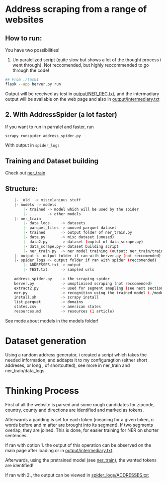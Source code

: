 # Address scraping from a range of websites
## How to run:

You have two possibilities!
1.  Un paralelized script (quite slow but shows a lot of the thought process i went through). Not reccomended, but highly reccommended to go through the code!
```bash
## From ./Task1
flask --app berver.py run
```

Output will be received as test in [output/NER_REC.txt](output/NER_REC.txt), and the intermadiary output will be available on the web page and also in [output/intermediary.txt](output/intermediary.txt)


## 2.  With AddressSpider (a lot faster)

If you want to run in parralel and faster, run 
```bash
scrapy runspider address_spider.py
```
With output in `spider_logs`

## Training and Dataset building
Check out [ner_train](ner_train)

## Structure:

```bash
    |- _old  -> miscelanious stuff
    |- models -> models
        |- trained -> model which will be used by the spider
        |- ...     -> other models
    |- ner_train
        |- data_logs     -> datasets
        |- parquet_files -> unused parquet dataset
        |- trained       -> output folder of ner_train.py
        |- data.py       -> misc dataset (unused)
        |- data2.py      -> dataset (ouptut of data_scrape.py)
        |- data_scrape.py-> dataset building script
        |- ner_train.py  -> ner model training (output: ner_train/trained)
    |- output <- output folder if ran with berver.py (not reccomended)
    |- spider_logs <- output folder if ran with spider (reccomended)
        |- ADDRESSES.txt -> output
        |- TEST.txt      -> sampled urls
    
    address_spider.py    -> the scraping spider
    berver.py            -> unoptimised scraping (not reccomended)
    extract2.py          -> used for segment smapling (see next section)
    ner.py               -> recognition using the trained model (./models/trained)
    install.sh           -> scrapy install
    list.parquet         -> domains
    states.csv           -> american states
    resources.md         -> resources (1 article)

```

See mode about models in the models folder!

# Dataset generation

Using a random address generator, i created a script which takes the needed information, and addapts it to my configuragtion (either short addreses, or long , of shortcutted),
see more in ner_train and ner_train/data_logs


# Thinking Process

First of all the website is parsed and some rough candidates for zipcode, country, county and directions are identified and marked as tokens.

Afterwards a padding is set for each token (meaning for a given token, n words before and m after are brought into its segment). If two segments overlap, they are joined. This is done, for easier training for NER on shorter sentences.

If ran with option 1. the output of this operation can be observed on the main page after loading or in [output/intermediary.txt](output/intermediary.txt).

Afterwards, using the pretrained model (see [ner_train](ner_train)), the wanted tokens are identified!

If ran with 2., the output can be viewed in [spider_logs/ADDRESSES.txt](spider_logs/ADDRESSES.txt)
